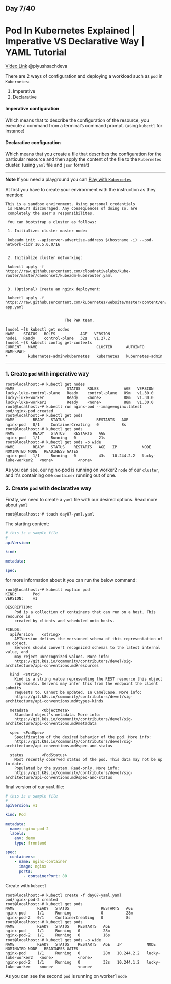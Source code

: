## Day 7/40
# Pod In Kubernetes Explained | Imperative VS Declarative Way | YAML Tutorial
[Video Link](https://www.youtube.com/watch?v=_f9ql2Y5Xcc)
@piyushsachdeva 

There are 2 ways of configuration and deploying a workload such as `pod` in `Kubernetes`:
1. Imperative
2. Declarative

#### Imperative configuration
Which means that to describe the configuration of the resource, you execute a command from a terminal’s command prompt. (using `kubectl` for instance)

#### Declarative configuration
Which means that you create a file that describes the configuration for the particular resource and then apply the content of the file to the `Kubernetes` cluster. (using `yaml` file and `json` format)

---
**Note**
If you need a playground you can [Play with `Kubernetes`](https://labs.play-with-k8s.com/)

At first you have to create your environment with the instruction as they mention:
```
This is a sandbox environment. Using personal credentials
 is HIGHLY! discouraged. Any consequences of doing so, are
 completely the user's responsibilites.

 You can bootstrap a cluster as follows:

 1. Initializes cluster master node:

 kubeadm init --apiserver-advertise-address $(hostname -i) --pod-network-cidr 10.5.0.0/16


 2. Initialize cluster networking:

 kubectl apply -f https://raw.githubusercontent.com/cloudnativelabs/kube-router/master/daemonset/kubeadm-kuberouter.yaml


 3. (Optional) Create an nginx deployment:

 kubectl apply -f https://raw.githubusercontent.com/kubernetes/website/master/content/en/examples/application/nginx-app.yaml


                          The PWK team.
```

```console
[node1 ~]$ kubectl get nodes
NAME    STATUS   ROLES           AGE   VERSION
node1   Ready    control-plane   32s   v1.27.2
[node1 ~]$ kubectl config get-contexts 
CURRENT   NAME                          CLUSTER      AUTHINFO           NAMESPACE
*         kubernetes-admin@kubernetes   kubernetes   kubernetes-admin  
```
---

### 1. Create `pod` with imperative way
```console
root@localhost:~# kubectl get nodes
NAME                       STATUS   ROLES           AGE   VERSION
lucky-luke-control-plane   Ready    control-plane   89m   v1.30.0
lucky-luke-worker          Ready    <none>          88m   v1.30.0
lucky-luke-worker2         Ready    <none>          88m   v1.30.0
root@localhost:~# kubectl run nginx-pod --image=nginx:latest
pod/nginx-pod created
root@localhost:~# kubectl get pods
NAME        READY   STATUS              RESTARTS   AGE
nginx-pod   0/1     ContainerCreating   0          8s
root@localhost:~# kubectl get pods
NAME        READY   STATUS    RESTARTS   AGE
nginx-pod   1/1     Running   0          21s
root@localhost:~# kubectl get pods -o wide
NAME        READY   STATUS    RESTARTS   AGE   IP           NODE                 NOMINATED NODE   READINESS GATES
nginx-pod   1/1     Running   0          43s   10.244.2.2   lucky-luke-worker2   <none>           <none>
```
As you can see, our nginx-pod is running on worker2 `node` of our `cluster`, and it's containing one `container` running out of one.

### 2. Create `pod` with declarative way
Firstly, we need to create a `yaml` file with our desired options.
Read more about [`yaml`](https://spacelift.io/blog/yaml)
```console
root@localhost:~# touch day07-yaml.yaml
```
The starting content:
```yaml
# this is a sample file
#
apiVersion:

kind:

metadata:

spec:

```
for more information about it you can run the below command:
```console
root@localhost:~# kubectl explain pod
KIND:       Pod
VERSION:    v1

DESCRIPTION:
    Pod is a collection of containers that can run on a host. This resource is
    created by clients and scheduled onto hosts.

FIELDS:
  apiVersion    <string>
    APIVersion defines the versioned schema of this representation of an object.
    Servers should convert recognized schemas to the latest internal value, and
    may reject unrecognized values. More info:
    https://git.k8s.io/community/contributors/devel/sig-architecture/api-conventions.md#resources

  kind  <string>
    Kind is a string value representing the REST resource this object
    represents. Servers may infer this from the endpoint the client submits
    requests to. Cannot be updated. In CamelCase. More info:
    https://git.k8s.io/community/contributors/devel/sig-architecture/api-conventions.md#types-kinds

  metadata      <ObjectMeta>
    Standard object's metadata. More info:
    https://git.k8s.io/community/contributors/devel/sig-architecture/api-conventions.md#metadata

  spec  <PodSpec>
    Specification of the desired behavior of the pod. More info:
    https://git.k8s.io/community/contributors/devel/sig-architecture/api-conventions.md#spec-and-status

  status        <PodStatus>
    Most recently observed status of the pod. This data may not be up to date.
    Populated by the system. Read-only. More info:
    https://git.k8s.io/community/contributors/devel/sig-architecture/api-conventions.md#spec-and-status

```

final version of our `yaml` file:
```yaml
# this is a sample file
#
apiVersion: v1

kind: Pod

metadata:
  name: nginx-pod-2
  labels:
    env: demo
    type: frontend

spec:
  containers:
    - name: nginx-container
      image: nginx
      ports:
        - containerPort: 80
```
Create with `kubectl`
```console
root@localhost:~# kubectl create -f day07-yaml.yaml
pod/nginx-pod-2 created
root@localhost:~# kubectl get pods
NAME          READY   STATUS              RESTARTS   AGE
nginx-pod     1/1     Running             0          28m
nginx-pod-2   0/1     ContainerCreating   0          8s
root@localhost:~# kubectl get pods
NAME          READY   STATUS    RESTARTS   AGE
nginx-pod     1/1     Running   0          28m
nginx-pod-2   1/1     Running   0          16s
root@localhost:~# kubectl get pods -o wide
NAME          READY   STATUS    RESTARTS   AGE   IP           NODE                 NOMINATED NODE   READINESS GATES
nginx-pod     1/1     Running   0          28m   10.244.2.2   lucky-luke-worker2   <none>           <none>
nginx-pod-2   1/1     Running   0          32s   10.244.1.2   lucky-luke-worker    <none>           <none>
```
As you can see the second `pod` is running on worker1 `node`
